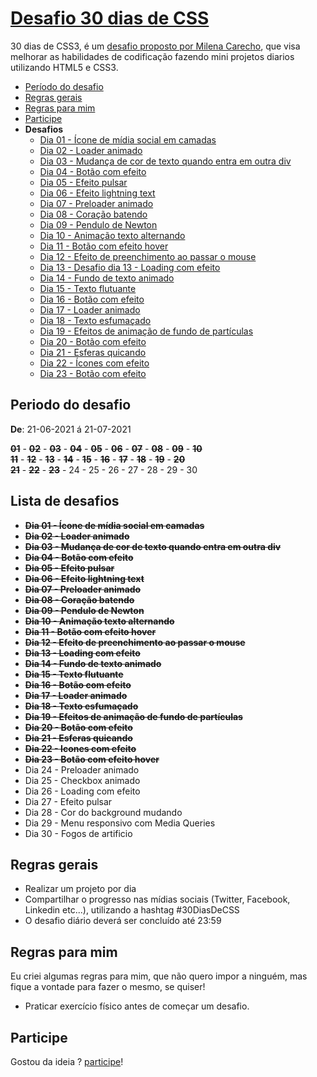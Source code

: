 # [Desafio 30 dias de CSS](https://github.com/MilenaCarecho/30diasDeCSS) 

30 dias de CSS3, é um [desafio proposto por Milena Carecho](https://github.com/MilenaCarecho/30diasDeCSS), que visa melhorar as habilidades de codificação fazendo mini projetos diarios utilizando HTML5 e CSS3.

- [Período do desafio](#periodo-do-desafio)
- [Regras gerais](#regras-gerais)
- [Regras para mim](#regras-para-mim)
- [Participe](#participe)
- **Desafios**
  - [Dia 01 - Ícone de mídia social em camadas](https://matheusgomesweb.github.io/desafio-30-dias-de-css/01/01.html)
  - [Dia 02 - Loader animado](https://matheusgomesweb.github.io/desafio-30-dias-de-css/02/02.html)
  - [Dia 03 - Mudança de cor de texto quando entra em outra div](https://matheusgomesweb.github.io/desafio-30-dias-de-css/03/03.html)
  - [Dia 04 - Botão com efeito](https://matheusgomesweb.github.io/desafio-30-dias-de-css/04/04.html)
  - [Dia 05 - Efeito pulsar](https://matheusgomesweb.github.io/desafio-30-dias-de-css/05/05.html)
  - [Dia 06 - Efeito lightning text](https://matheusgomesweb.github.io/desafio-30-dias-de-css/06/06.html)
  - [Dia 07 - Preloader animado](https://matheusgomesweb.github.io/desafio-30-dias-de-css/07/07.html)
  - [Dia 08 - Coração batendo](https://matheusgomesweb.github.io/desafio-30-dias-de-css/08/08.html)
  - [Dia 09 - Pendulo de Newton](https://matheusgomesweb.github.io/desafio-30-dias-de-css/09/09.html)
  - [Dia 10 - Animação texto alternando](https://matheusgomesweb.github.io/desafio-30-dias-de-css/10/index.html)
  - [Dia 11 - Botão com efeito hover](https://matheusgomesweb.github.io/desafio-30-dias-de-css/11/index.html)
  - [Dia 12 - Efeito de preenchimento ao passar o mouse](https://matheusgomesweb.github.io/desafio-30-dias-de-css/12/index.html)
  - [Dia 13 - Desafio dia 13 - Loading com efeito](https://matheusgomesweb.github.io/desafio-30-dias-de-css/13/index.html)
  - [Dia 14 - Fundo de texto animado](https://matheusgomesweb.github.io/desafio-30-dias-de-css/14/index.html)
  - [Dia 15 - Texto flutuante](https://matheusgomesweb.github.io/desafio-30-dias-de-css/15/index.html)
  - [Dia 16 - Botão com efeito](https://matheusgomesweb.github.io/desafio-30-dias-de-css/16/index.html)
  - [Dia 17 - Loader animado](https://matheusgomesweb.github.io/desafio-30-dias-de-css/17/index.html)
  - [Dia 18 - Texto esfumaçado](https://matheusgomesweb.github.io/desafio-30-dias-de-css/18/index.html)
  - [Dia 19 - Efeitos de animação de fundo de partículas](https://matheusgomesweb.github.io/desafio-30-dias-de-css/19/index.html)
  - [Dia 20 - Botão com efeito](https://matheusgomesweb.github.io/desafio-30-dias-de-css/20/index.html)
  - [Dia 21 - Esferas quicando](https://matheusgomesweb.github.io/desafio-30-dias-de-css/21/index.html)
  - [Dia 22 - Ícones com efeito](https://matheusgomesweb.github.io/desafio-30-dias-de-css/22/index.html)
  - [Dia 23 - Botão com efeito](https://matheusgomesweb.github.io/desafio-30-dias-de-css/23/index.html)

## Periodo do desafio

**De**: 21-06-2021 á 21-07-2021 <br>

<s>**01**</s> - <s>**02**</s> - <s>**03**</s> - <s>**04**</s> - <s>**05**</s> - <s>**06**</s> - <s>**07**</s> - <s>**08**</s> - <s>**09**</s> - <s>**10**</s>              
<s>**11**</s> - <s>**12**</s> - <s>**13**</s> - <s>**14**</s> - <s>**15**</s> - <s>**16**</s> - <s>**17**</s> - <s>**18**</s> - <s>**19**</s> - <s>**20**</s>     
<s>**21**</s> - <s>**22**</s> - <s>**23**</s> - 24 - 25 - 26 - 27 - 28 - 29 - 30   

## Lista de desafios

- <s>**Dia 01 - Ícone de mídia social em camadas**</s>
- <s>**Dia 02 - Loader animado**</s>
- <s>**Dia 03 - Mudança de cor de texto quando entra em outra div**</s>
- <s>**Dia 04 - Botão com efeito**</s>
- <s>**Dia 05 - Efeito pulsar**</s>
- <s>**Dia 06 - Efeito lightning text**</s>
- <s>**Dia 07 - Preloader animado**</s>
- <s>**Dia 08 - Coração batendo**</s>
- <s>**Dia 09 - Pendulo de Newton**</s>
- <s>**Dia 10 - Animação texto alternando**</s>
- <s>**Dia 11 - Botão com efeito hover**</s>
- <s>**Dia 12 - Efeito de preenchimento ao passar o mouse**</s>
- <s>**Dia 13 - Loading com efeito**</s>
- <s>**Dia 14 - Fundo de texto animado**</s>
- <s>**Dia 15 - Texto flutuante**</s>
- <s>**Dia 16 - Botão com efeito**</s>
- <s>**Dia 17 - Loader animado**</s>
- <s>**Dia 18 - Texto esfumaçado**</s>
- <s>**Dia 19 - Efeitos de animação de fundo de partículas**</s>
- <s>**Dia 20 - Botão com efeito**</s>
- <s>**Dia 21 - Esferas quicando**</s>
- <s>**Dia 22 - Icones com efeito**</s>
- <s>**Dia 23 - Botão com efeito hover**</s>
- Dia 24 - Preloader animado
- Dia 25 - Checkbox animado
- Dia 26 - Loading com efeito
- Dia 27 - Efeito pulsar
- Dia 28 - Cor do background mudando
- Dia 29 - Menu responsivo com Media Queries
- Dia 30 - Fogos de artificio

## Regras gerais

- Realizar um projeto por dia
- Compartilhar o progresso nas mídias sociais (Twitter, Facebook, Linkedin etc...), utilizando a hashtag #30DiasDeCSS
- O desafio diário deverá ser concluído até 23:59

## Regras para mim

Eu criei algumas regras para mim, que não quero impor a ninguém, mas fique a vontade para fazer o mesmo, se quiser!

- Praticar exercício físico antes de começar um desafio.

## Participe

Gostou da ideia ? [participe](https://github.com/MilenaCarecho/30diasDeCSS/issues/1)!
